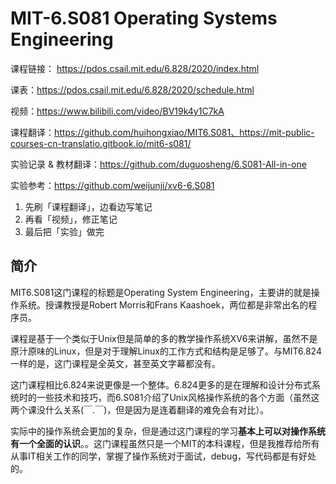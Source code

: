 # MIT-6.S081 Operating Systems Engineering

课程链接： https://pdos.csail.mit.edu/6.828/2020/index.html

课表：https://pdos.csail.mit.edu/6.828/2020/schedule.html

视频：https://www.bilibili.com/video/BV19k4y1C7kA

课程翻译：https://github.com/huihongxiao/MIT6.S081、https://mit-public-courses-cn-translatio.gitbook.io/mit6-s081/

实验记录 & 教材翻译：https://github.com/duguosheng/6.S081-All-in-one

实验参考：https://github.com/weijunji/xv6-6.S081



1. 先刷「课程翻译」，边看边写笔记
2. 再看「视频」，修正笔记
3. 最后把「实验」做完



## 简介

MIT6.S081这门课程的标题是Operating System Engineering，主要讲的就是操作系统。授课教授是Robert Morris和Frans Kaashoek，两位都是非常出名的程序员。

课程是基于一个类似于Unix但是简单的多的教学操作系统XV6来讲解，虽然不是原汁原味的Linux，但是对于理解Linux的工作方式和结构是足够了。与MIT6.824一样的是，这门课程是全英文，甚至英文字幕都没有。

这门课程相比6.824来说更像是一个整体。6.824更多的是在理解和设计分布式系统时的一些技术和技巧，而6.S081介绍了Unix风格操作系统的各个方面（虽然这两个课没什么关系(￣.￣)，但是因为是连着翻译的难免会有对比）。

实际中的操作系统会更加的复杂，但是通过这门课程的学习**基本上可以对操作系统有一个全面的认识**。。这门课程虽然只是一个MIT的本科课程，但是我推荐给所有从事IT相关工作的同学，掌握了操作系统对于面试，debug，写代码都是有好处的。

